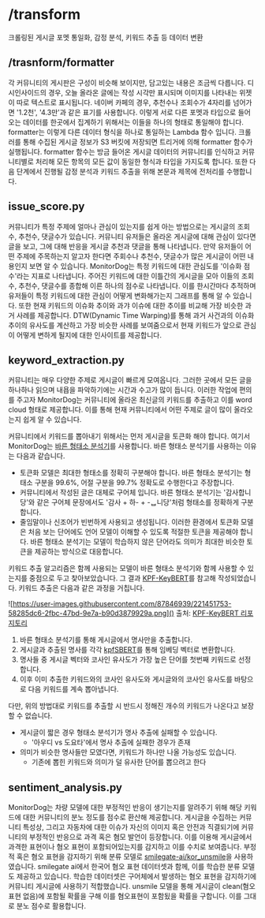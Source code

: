 # /transform

크롤링된 게시글 포멧 통일화, 감정 분석, 키워드 추출 등 데이터 변환

## /trasnform/formatter
각 커뮤니티의 게시판은 구성이 비슷해 보이지만, 담고있는 내용은 조금씩 다릅니다. 디시인사이드의 경우, 오늘 올라온 글에는 작성 시각만 표시되며 이미지를 나타내는 위젯이 따로 텍스트로 표시됩니다. 네이버 카페의 경우, 추천수나 조회수가 4자리를 넘어가면 '1.2천', '4.3만'과 같은 표기를 사용합니다. 이렇게 서로 다른 포멧과 타입으로 들어오는 데이터를 한곳에서 집계하기 위해서는 이들을 하나의 형태로 통일해야 합니다. 
formatter는 이렇게 다른 데이터 형식을 하나로 통일하는 Lambda 함수 입니다. 크롤러를 통해 수집된 게시글 정보가 S3 버킷에 저장되면 트리거에 의해 formatter 함수가 실행됩니다. formatter 함수는 방금 들어온 게시글 데이터의 커뮤니티를 인식하고 커뮤니티별로 처리해 모든 항목의 모든 값이 동일한 형식과 타입을 가지도록 합니다. 또한 다음 단계에서 진행될 감정 분석과 키워드 추출을 위해 본문과 제목에 전처리를 수행합니다.

## issue_score.py
커뮤니티가 특정 주제에 얼마나 관심이 있는지를 쉽게 아는 방법으로는 게시글의 조회수, 추천수, 댓글수가 있습니다. 커뮤니티 유저들은 올라온 게시글에 대해 관심이 있다면 글을 보고, 그에 대해 반응을 게시글 추천과 댓글을 통해 나타냅니다. 만약 유저들이 어떤 주제에 주목하는지 알고자 한다면 주회수나 추천수, 댓글수가 많은 게시글이 어떤 내용인지 보면 알 수 있습니다.
MonitorDog는 특정 키워드에 대한 관심도를 '이슈화 점수'라는 지표로 나타냅니다. 주어진 키워드에 대한 이틀간의 게시글을 모아 이들의 조회수, 추천수, 댓글수를 종합해 이른 하나의 점수로 나타냅니다. 이를 한시간마다 추적하며 유저들이 특정 키워드에 대한 관심이 어떻게 변화해가는지 그래프를 통해 알 수 있습니다.
또한 현재 키워드의 이슈화 추이와 과갸 이슈에 대한 추이를 비교해 가장 비슷한 과거 사례를 제공합니다. DTW(Dynamic Time Warping)를 통해 과거 사건과의 이슈화 추이의 유사도를 계산하고 가장 비슷한 사례를 보여줌으로서 현재 키워드가 앞으로 관심이 어떻게 변하게 될지에 대한 인사이트를 제공합니다.

## keyword_extraction.py
커뮤니티는 매우 다양한 주제로 게시글이 빠르게 모여옵니다. 그러한 곳에서 모든 글을 하나하나 읽으며 내욥을 파악하기에는 시간과 수고가 많이 듭니다. 이러한 작업에 편의를 주고자 MonitorDog는 커뮤니티에 올라온 최신글의 키워드를 추출하고 이를 word cloud 형태로 제공합니다. 이를 통해 현재 커뮤니티에서 어떤 주제로 글이 많이 올라오는지 쉽게 알 수 있습니다.

커뮤니티에서 키워드를 뽑아내기 위해서는 먼저 게시글을 토큰화 해야 합니다. 여기서 MonitorDog는 [바른 형태소 분석기](https://bareun.ai/)를 사용합니다. 바른 형태소 분석기를 사용하는 이유는 다음과 같습니다.
- 토큰화 모델은 최대한 형태소를 정확히 구분해야 합니다. 바른 형태소 분석기는 형태소 구분을 99.6%, 어절 구분을 99.7% 정확도로 수행한다고 주장합니다. 
- 커뮤니티에서 작성된 글은 대체로 구어체 입니다. 바른 형태소 분석기는 '감사합니당'와 같은 구어체 문장에서도 '감사 + 하- + -ᆸ니당'처럼 형태소를 정확하게 구분합니다.
- 줄임말이나 신조어가 빈번하게 사용되고 생성됩니다. 이러한 환경에서 토큰화 모델은 처음 보는 단어에도 언어 모델이 이해할 수 있도록 적절한 토큰을 제공해야 합니다. 바른 형태소 분석기는 모델이 학습하지 않은 단어라도 의미가 최대한 비슷한 토큰을 제공하는 방식으로 대응합니다.

키워드 추출 알고리즘은 함께 사용되는 모델이 바른 형태소 분석기와 함께 사용할 수 있는지를 중점으로 두고 찾아보았습니다. 그 결과 [KPF-KeyBERT](https://github.com/KPF-bigkinds/BIGKINDS-LAB/tree/main/KPF-KeyBERT)를 참고해 작성되었습니다.
키워드 추출은 다음과 같은 과정을 거칩니다.

![https://user-images.githubusercontent.com/87846939/221451753-58285dc6-2fbc-47bd-9e7a-b90d3879929a.png]()
출처: [KPF-KeyBERT 리포지토리](https://github.com/KPF-bigkinds/BIGKINDS-LAB/tree/main/KPF-KeyBERT)

1. 바른 형태소 분석기를 통해 게시글에서 명사만을 추출합니다.
2. 게시글과 추출된 명사를 각각 [kpfSBERT](https://github.com/KPFBERT/kpfSBERT?tab=readme-ov-file)를 통해 임베딩 벡터로 변환합니다.
3. 명사들 중 게시글 벡터와 코사인 유사도가 가장 높은 단어를 첫번째 키워드로 선정합니다.
4. 이후 이미 추출한 키워드와의 코사인 유사도와 게시글와의 코사인 유사도를 바탕으로 다음 키워드를 계속 뽑아냅니다.

다만, 위의 방법대로 키워드를 추출할 시 반드시 정해진 개수의 키워드가 나온다고 보장할 수 없습니다.
- 게시글이 짧은 경우 형태소 분석기가 명사 추출에 실패할 수 있습니다.
  - '아우디 vs 도요타'에서 명사 추출에 실패한 경우가 존재
- 의미가 비슷한 명사들만 모였다면, 키워드가 하나만 나올 가능성도 있습니다.
  - 기존에 뽑힌 키워드와 의미가 덜 유사한 단어를 뽑으려고 한다

## sentiment_analysis.py
MonitorDog는 차량 모델에 대한 부정적인 반응이 생기는지를 알려주기 위해 해당 키워드에 대한 커뮤니티의 분노 정도를 점수로 환산해 제공합니다. 게시글을 수집하는 커뮤니티 특성상, 그리고 자동차에 대한 이슈가 자신의 이미지 혹은 안전과 직결되기에 커뮤니티의 부정적인 반응으로 과격 혹은 혐모 발언이 등장합니다. 이를 이용해 게시글에서 과격한 표현이나 혐오 표현이 포함되어있는지를 감지하고 이를 수치로 보여줍니다.
부정적 혹은 혐오 표현을 감지하기 위해 분류 모델로 [smilegate-ai/kor_unsmile](https://github.com/smilegate-ai/korean_unsmile_dataset)을 사용하였습니다. smilegate ai에서 한국어 혐오 표현 데이터셋과 함께, 이를 학습한 분류 모델도 제공하고 있습니다. 학습한 데이터셋은 구어체에서 발생하는 혐오 표현을 감지하기에 커뮤니티 게시글에 사용하기 적합했습니다.
unsmile 모델을 통해 게시글이 clean(혐오표현 없음)에 포함될 확률을 구해 이를 혐오표현이 포함됬을 확률을 구합니다. 이를 그대로 분노 점수로 활용합니다.

